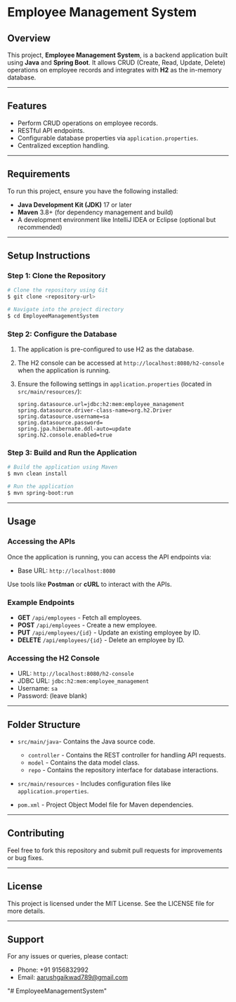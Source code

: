 # Employee Management System

## Overview

This project, **Employee Management System**, is a backend application built using **Java** and **Spring Boot**. It allows CRUD (Create, Read, Update, Delete) operations on employee records and integrates with **H2** as the in-memory database.

---

## Features

* Perform CRUD operations on employee records.
* RESTful API endpoints.
* Configurable database properties via `application.properties`.
* Centralized exception handling.

---

## Requirements

To run this project, ensure you have the following installed:

* **Java Development Kit (JDK)** 17 or later
* **Maven** 3.8+ (for dependency management and build)
* A development environment like IntelliJ IDEA or Eclipse (optional but recommended)

---

## Setup Instructions

### Step 1: Clone the Repository

```bash
# Clone the repository using Git
$ git clone <repository-url>

# Navigate into the project directory
$ cd EmployeeManagementSystem
```

### Step 2: Configure the Database

1. The application is pre-configured to use H2 as the database.
2. The H2 console can be accessed at `http://localhost:8080/h2-console` when the application is running.
3. Ensure the following settings in `application.properties` (located in `src/main/resources/`):

   ```properties
   spring.datasource.url=jdbc:h2:mem:employee_management
   spring.datasource.driver-class-name=org.h2.Driver
   spring.datasource.username=sa
   spring.datasource.password=
   spring.jpa.hibernate.ddl-auto=update
   spring.h2.console.enabled=true
   ```

### Step 3: Build and Run the Application

```bash
# Build the application using Maven
$ mvn clean install

# Run the application
$ mvn spring-boot:run
```

---

## Usage

### Accessing the APIs

Once the application is running, you can access the API endpoints via:

* Base URL: `http://localhost:8080`

Use tools like **Postman** or **cURL** to interact with the APIs.

### Example Endpoints

* **GET** `/api/employees` - Fetch all employees.
* **POST** `/api/employees` - Create a new employee.
* **PUT** `/api/employees/{id}` - Update an existing employee by ID.
* **DELETE** `/api/employees/{id}` - Delete an employee by ID.

### Accessing the H2 Console

* URL: `http://localhost:8080/h2-console`
* JDBC URL: `jdbc:h2:mem:employee_management`
* Username: `sa`
* Password: (leave blank)

---

## Folder Structure

* `src/main/java`- Contains the Java source code.

  * `controller` - Contains the REST controller for handling API requests.
  * `model` - Contains the data model class.
  * `repo` - Contains the repository interface for database interactions.
* `src/main/resources` - Includes configuration files like `application.properties`.
* `pom.xml` - Project Object Model file for Maven dependencies.

---

## Contributing

Feel free to fork this repository and submit pull requests for improvements or bug fixes.

---

## License

This project is licensed under the MIT License. See the LICENSE file for more details.

---

## Support

For any issues or queries, please contact:

* Phone: +91 9156832992
* Email: [aarushgaikwad789@gmail.com](mailto:aarushgaikwad789@gmail.com)

"# EmployeeManagementSystem" 
